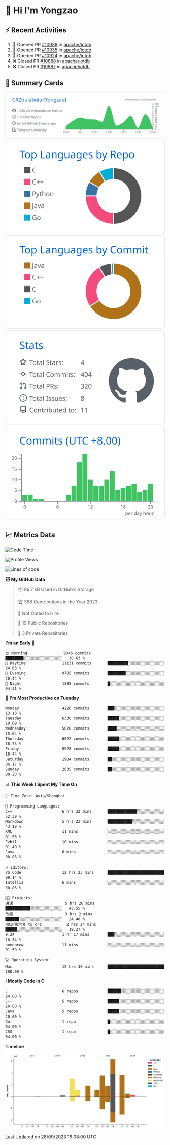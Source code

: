 # 👋 Hi I'm Yongzao

## ⚡ Recent Activities
<!--START_SECTION:activity-->
1. 💪 Opened PR [#10938](https://github.com/apache/iotdb/pull/10938) in [apache/iotdb](https://github.com/apache/iotdb)
2. 💪 Opened PR [#10935](https://github.com/apache/iotdb/pull/10935) in [apache/iotdb](https://github.com/apache/iotdb)
3. 💪 Opened PR [#10924](https://github.com/apache/iotdb/pull/10924) in [apache/iotdb](https://github.com/apache/iotdb)
4. ❌ Closed PR [#10888](https://github.com/apache/iotdb/pull/10888) in [apache/iotdb](https://github.com/apache/iotdb)
5. ❌ Closed PR [#10887](https://github.com/apache/iotdb/pull/10887) in [apache/iotdb](https://github.com/apache/iotdb)
<!--END_SECTION:activity-->

## 🎑 Summary Cards

[![](https://raw.githubusercontent.com/CRZbulabula/CRZbulabula/main/profile-summary-card-output/github/0-profile-details.svg)](https://github.com/vn7n24fzkq/github-profile-summary-cards)
[![](https://raw.githubusercontent.com/CRZbulabula/CRZbulabula/main/profile-summary-card-output/github/1-repos-per-language.svg)](https://github.com/vn7n24fzkq/github-profile-summary-cards) [![](https://raw.githubusercontent.com/CRZbulabula/CRZbulabula/main/profile-summary-card-output/github/2-most-commit-language.svg)](https://github.com/vn7n24fzkq/github-profile-summary-cards)
[![](https://raw.githubusercontent.com/CRZbulabula/CRZbulabula/main/profile-summary-card-output/github/3-stats.svg)](https://github.com/vn7n24fzkq/github-profile-summary-cards) [![](https://raw.githubusercontent.com/CRZbulabula/CRZbulabula/main/profile-summary-card-output/github/4-productive-time.svg)](https://github.com/vn7n24fzkq/github-profile-summary-cards)

## 📈 Metrics Data

<!--START_SECTION:waka-->
![Code Time](http://img.shields.io/badge/Code%20Time-319%20hrs%2015%20mins-blue)

![Profile Views](http://img.shields.io/badge/Profile%20Views-6-blue)

![Lines of code](https://img.shields.io/badge/From%20Hello%20World%20I%27ve%20Written-23.0%20million%20lines%20of%20code-blue)

**🐱 My GitHub Data** 

> 📦 96.7 kB Used in GitHub's Storage 
 > 
> 🏆 368 Contributions in the Year 2023
 > 
> 🚫 Not Opted to Hire
 > 
> 📜 19 Public Repositories 
 > 
> 🔑 3 Private Repositories 
 > 
**I'm an Early 🐤** 

```text
🌞 Morning                9846 commits        ████████░░░░░░░░░░░░░░░░░   30.63 % 
🌆 Daytime                11131 commits       █████████░░░░░░░░░░░░░░░░   34.63 % 
🌃 Evening                9785 commits        ████████░░░░░░░░░░░░░░░░░   30.44 % 
🌙 Night                  1385 commits        █░░░░░░░░░░░░░░░░░░░░░░░░   04.31 % 
```
📅 **I'm Most Productive on Tuesday** 

```text
Monday                   4220 commits        ███░░░░░░░░░░░░░░░░░░░░░░   13.13 % 
Tuesday                  6330 commits        █████░░░░░░░░░░░░░░░░░░░░   19.69 % 
Wednesday                5028 commits        ████░░░░░░░░░░░░░░░░░░░░░   15.64 % 
Thursday                 6022 commits        █████░░░░░░░░░░░░░░░░░░░░   18.73 % 
Friday                   5928 commits        █████░░░░░░░░░░░░░░░░░░░░   18.44 % 
Saturday                 1984 commits        ██░░░░░░░░░░░░░░░░░░░░░░░   06.17 % 
Sunday                   2635 commits        ██░░░░░░░░░░░░░░░░░░░░░░░   08.20 % 
```


📊 **This Week I Spent My Time On** 

```text
🕑︎ Time Zone: Asia/Shanghai

💬 Programming Languages: 
C++                      6 hrs 32 mins       █████████████░░░░░░░░░░░░   52.39 % 
Markdown                 5 hrs 23 mins       ███████████░░░░░░░░░░░░░░   43.19 % 
XML                      11 mins             ░░░░░░░░░░░░░░░░░░░░░░░░░   01.53 % 
Ezhil                    10 mins             ░░░░░░░░░░░░░░░░░░░░░░░░░   01.40 % 
Java                     6 mins              ░░░░░░░░░░░░░░░░░░░░░░░░░   00.86 % 

🔥 Editors: 
VS Code                  12 hrs 23 mins      █████████████████████████   99.14 % 
IntelliJ                 6 mins              ░░░░░░░░░░░░░░░░░░░░░░░░░   00.86 % 

🐱‍💻 Projects: 
讲课                       5 hrs 26 mins       ███████████░░░░░░░░░░░░░░   43.55 % 
改题                       3 hrs 2 mins        ██████░░░░░░░░░░░░░░░░░░░   24.40 % 
NOIP第六套 to crz           2 hrs 24 mins       █████░░░░░░░░░░░░░░░░░░░░   19.27 % 
9.24                     1 hr 17 mins        ███░░░░░░░░░░░░░░░░░░░░░░   10.34 % 
homebrew                 11 mins             ░░░░░░░░░░░░░░░░░░░░░░░░░   01.59 % 

💻 Operating System: 
Mac                      12 hrs 30 mins      █████████████████████████   100.00 % 
```

**I Mostly Code in C** 

```text
C                        6 repos             ██████░░░░░░░░░░░░░░░░░░░   24.00 % 
C++                      5 repos             █████░░░░░░░░░░░░░░░░░░░░   20.00 % 
Java                     5 repos             █████░░░░░░░░░░░░░░░░░░░░   20.00 % 
Go                       1 repo              █░░░░░░░░░░░░░░░░░░░░░░░░   04.00 % 
CSS                      1 repo              █░░░░░░░░░░░░░░░░░░░░░░░░   04.00 % 
```



**Timeline**

![Lines of Code chart](https://raw.githubusercontent.com/CRZbulabula/CRZbulabula/main/assets/bar_graph.png)


 Last Updated on 28/09/2023 16:08:00 UTC
<!--END_SECTION:waka-->

